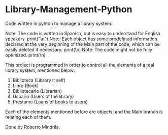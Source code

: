 # Library-Management-Python
Code written in pyhton to manage a library system.

Note: The code is written in Spanish, but is easy to understand for English speakers. print("\n")
Note: Each object has some predefined information declared at the very beginning of the Main part of the code, which can be easily deleted if necessary. print(\n)
Note: The code might not be fully optimized. print(\n)

This project is programmed in order to control all the elements of a real library system, mentioned below:
1. Biblioteca (Library it self)
2. Libro (Book)
3. Bibliotecario (Librarian)
4. Usuario (Users of the library)
5. Prestamo (Loans of books to users)

Each of the elements mentioned before are objects, and the Main branch is relating each of them.

Done by Roberto Mindrila.
